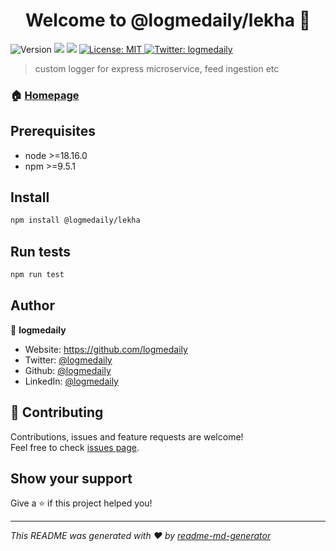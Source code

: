 <h1 align="center">Welcome to @logmedaily/lekha 👋</h1>
<p>
  <img alt="Version" src="https://img.shields.io/badge/version-1.0.0-blue.svg?cacheSeconds=2592000" />
  <img src="https://img.shields.io/badge/node-%3E%3D18.16.0-blue.svg" />
  <img src="https://img.shields.io/badge/npm-%3E%3D9.5.1-blue.svg" />
  <a href="#" target="_blank">
    <img alt="License: MIT" src="https://img.shields.io/badge/License-MIT-yellow.svg" />
  </a>
  <a href="https://twitter.com/logmedaily" target="_blank">
    <img alt="Twitter: logmedaily" src="https://img.shields.io/twitter/follow/logmedaily.svg?style=social" />
  </a>
</p>

> custom logger for express microservice, feed ingestion etc

### 🏠 [Homepage](https://github.com/logmedaily/lekha)

## Prerequisites

- node >=18.16.0
- npm >=9.5.1

## Install

```sh
npm install @logmedaily/lekha
```

## Run tests

```sh
npm run test
```


## Author

👤 **logmedaily**

* Website: https://github.com/logmedaily
* Twitter: [@logmedaily](https://twitter.com/logmedaily)
* Github: [@logmedaily](https://github.com/logmedaily)
* LinkedIn: [@logmedaily](https://linkedin.com/in/logmedaily)

## 🤝 Contributing

Contributions, issues and feature requests are welcome!<br />Feel free to check [issues page](https://github.com/logmedaily/lekha/issues). 

## Show your support

Give a ⭐️ if this project helped you!

***
_This README was generated with ❤️ by [readme-md-generator](https://github.com/kefranabg/readme-md-generator)_